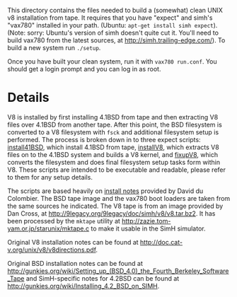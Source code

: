 This directory contains the files needed to build a (somewhat) clean UNIX v8
installation from tape.  It requires that you have "expect" and
simh's "vax780" installed in your path.  (Ubuntu: `apt-get install simh expect`).  
(Note: sorry: Ubuntu's version of simh doesn't quite cut it.  You'll need to
build vax780 from the latest sources, at http://simh.trailing-edge.com/).
To build a new system run `./setup`.

Once you have built your clean system, run it with `vax780 run.conf`.  You should
get a login prompt and you can log in as root.

# Details

V8 is installed by first installing 4.1BSD from tape and then extracting V8 files over 4.1BSD from
another tape.  After this point, the BSD filesystem is converted to a V8 filesystem with `fsck`
and additional filesystem setup is performed.  The process is broken down in to three expect
scripts: [install41BSD](install41BSD), which install 4.1BSD from tape, [installV8](installV8), which
extracts V8 files on to the 4.1BSD system and builds a V8 kernel, and [fixupV8](fixupV8), which
converts the filesystem and does final filesystem setup tasks form within V8.  These scripts
are intended to be executable and readable, please refer to them for any setup details.

The scripts are based heavily on [install notes](http://9legacy.org/9legacy/doc/simh/v8) provided by David du Colombier.
The BSD tape image and the vax780 boot loaders are taken from the same sources he indicated.
The V8 tape is from an image provided by Dan Cross, at http://9legacy.org/9legacy/doc/simh/v8/v8.tar.bz2. It
has been processed by the `mktape` utility at http://zazie.tom-yam.or.jp/starunix/mktape.c to
make it usable in the SimH simulator.

Original V8 installation notes can be found at http://doc.cat-v.org/unix/v8/v8directions.pdf.

Original BSD installation notes can be found at http://gunkies.org/wiki/Setting_up_(BSD_4.0)_the_Fourth_Berkeley_Software_Tape
and SimH-specific notes for 4.2BSD can be found at http://gunkies.org/wiki/Installing_4.2_BSD_on_SIMH.


